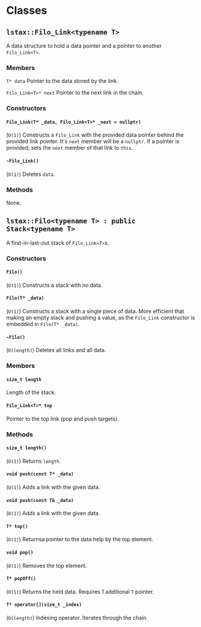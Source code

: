 # Classes
## ```lstax::Filo_Link<typename T>```
A data structure to hold a data pointer and a pointer to another ```Filo_Link<T>```.

### Members
```T* data```
Pointer to the data stored by the link.

```Filo_Link<T>* next```
Pointer to the next link in the chain.
### Constructors
#### ```Filo_Link(T* _data, Filo_Link<T>* _next = nullptr)```
(```O(1)```)
Constructs a ```Filo_Link``` with the provided data pointer behind the provided link pointer. It's ```next``` member will be a ```nullptr```. If a pointer is provided, sets the ```next``` member of that link to ```this```.


#### ```~Filo_Link()```
(```O(1)```)
Deletes ```data```.
### Methods
None.

## ```lstax::Filo<typename T> : public Stack<typename T>```
A first-in-last-out stack of ```Filo_Link<T>```s.

### Constructors
#### ```Filo()```
(```O(1)```)
Constructs a stack with no data.

#### ```Filo(T* _data)```
(```O(1)```)
Constructs a stack with a single piece of data. More efficient that making an empty stack and pushing a value, as the ```Filo_Link``` constructor is embedded in ```Filo(T* _data)```.

#### ```~Filo()```
(```O(length)```)
Deletes all links and all data.

### Members
#### ```size_t length```
Length of the stack.

#### ```Filo_Link<T>* top```
Pointer to the top link (pop and push targets).

### Methods
#### ```size_t length()```
(```O(1)```)
Returns ```length```.

#### ```void push(const T* _data)```
(```O(1)```)
Adds a link with the given data.

#### ```void push(const T& _data)```
(```O(1)```)
Adds a link with the given data.

#### ```T* top()```
(```O(1)```)
Returnsa pointer to the data help by the top element.

#### ```void pop()```
(```O(1)```)
Removes the top element.

#### ```T* popOff()```
(```O(1)```)
Returns the held data. Requires 1 additional ```T``` pointer.

#### ```T* operator[](size_t _index)```
(```O(length)```)
Indexing operator. Iterates through the chain.